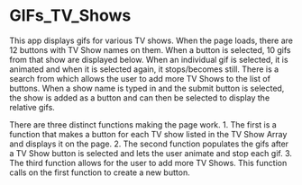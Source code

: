 # GIFs_TV_Shows
This app displays gifs for various TV shows. When the page loads, there are 12 buttons with TV Show names on them. When a button is selected, 10 gifs from that show are displayed below. When an individual gif is selected, it is animated and when it is selected again, it stops/becomes still. There is a search from which allows the user to add more TV Shows to the list of buttons. When a show name is typed in and the submit button is selected, the show is added as a button and can then be selected to display the relative gifs. 

There are three distinct functions making the page work. 
    1. The first is a function that makes a button for each TV show listed in the TV Show Array and displays it on the page.
    2. The second function populates the gifs after a TV Show button is selected and lets the user animate and stop each gif.
    3. The third function allows for the user to add more TV Shows. This function calls on the first function to create a new button.
